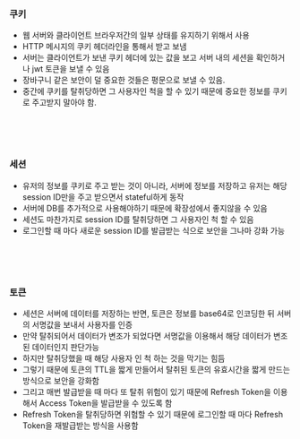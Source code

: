 ### 쿠키

- 웹 서버와 클라이언트 브라우저간의 일부 상태를 유지하기 위해서 사용
- HTTP 메시지의 쿠키 헤더라인을 통해서 받고 보냄
- 서버는 클라이언트가 보낸 쿠키 헤더에 있는 값을 보고 서버 내의 세션을 확인하거나 jwt 토큰을 보낼 수 있음
- 장바구니 같은 보안이 덜 중요한 것들은 평문으로 보낼 수 있음.
- 중간에 쿠키를 탈취당하면 그 사용자인 척을 할 수 있기 때문에 중요한 정보를 쿠키로 주고받지 말아야 함.

<br><br><br>

### 세션

- 유저의 정보를 쿠키로 주고 받는 것이 아니라, 서버에 정보를 저장하고 유저는 해당 session ID만을 주고 받으면서 stateful하게 동작
- 서버에 DB를 추가적으로 사용해야하기 때문에 확장성에서 좋지않을 수 있음
- 세션도 마찬가지로 session ID를 탈취당하면 그 사용자인 척 할 수 있음
- 로그인할 때 마다 새로운 session ID를 발급받는 식으로 보안을 그나마 강화 가능

<br><br><br>

### 토큰

- 세션은 서버에 데이터를 저장하는 반면, 토큰은 정보를 base64로 인코딩한 뒤 서버의 서명값을 보내서 사용자를 인증
- 만약 탈취되어서 데이터가 변조가 되었다면 서명값을 이용해서 해당 데이터가 변조된 데이터인지 판단가능
- 하지만 탈취당했을 때 해당 사용자 인 척 하는 것을 막기는 힘듬
- 그렇기 때문에 토큰의 TTL을 짧게 만들어서 탈취된 토큰의 유효시간을 짧게 만드는 방식으로 보안을 강화함
- 그리고 매번 발급받을 때 마다 또 탈취 위험이 있기 때문에 Refresh Token을 이용해서 Access Token을 발급받을 수 있도록 함
- Refresh Token을 탈취당하면 위험할 수 있기 때문에 로그인할 때 마다 Refresh Token을 재발급받는 방식을 사용함